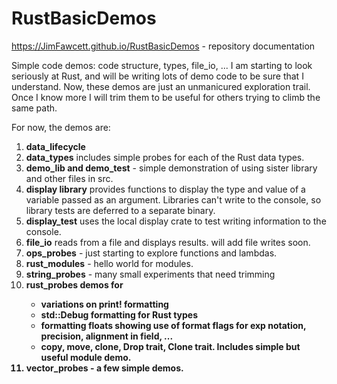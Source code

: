 # RustBasicDemos
  https://JimFawcett.github.io/RustBasicDemos  - repository documentation

Simple code demos: code structure, types, file_io, ...
I am starting to look seriously at Rust, and will be writing lots of demo code to be sure that I understand. 
Now, these demos are just an unmanicured exploration trail.  Once I know more I will trim them to be useful for
others trying to climb the same path.

For now, the demos are:
<ol>
  <li>
    <strong>data_lifecycle</strong - explorations of ownership and borrowing.
  </li>
  <li>
    <strong>data_types</strong> includes simple probes for each of the Rust data types.
  </li>
  <li>
    <strong>demo_lib and demo_test</strong> - simple demonstration of using sister library and other files in src.
  </li>
  <li>
    <strong>display library</strong> provides functions to display the type and value of a variable passed as an argument.
    Libraries can&apos;t write to the console, so library tests are deferred to a separate binary.
  </li>
  <li>
    <strong>display_test</strong> uses the local display crate to test writing information to the console.
  </li>
  <li>
    <strong>file_io</strong> reads from a file and displays results.  will add file writes soon.
  </li>
  <li>
    <strong>ops_probes</strong> - just starting to explore functions and lambdas.
  <li>
    <strong>rust_modules</strong> - hello world for modules.
  <li>
    <strong>string_probes</strong> - many small experiments that need trimming
  <li>
    <strong>rust_probes</stron> demos for
    <ul>
      <li>
        variations on print! formatting
      </li>
      <li>
        std::Debug formatting for Rust types
      </li>
      <li>
        formatting floats showing use of format flags for exp notation, precision, alignment in field, ...
      </li>
      <li>
        copy, move, clone, Drop trait, Clone trait.  Includes simple but useful module demo.
      </li>
    </ul>
  </li>
  <li>
    <strong>vector_probes</strong> - a few simple demos.
</ol>
